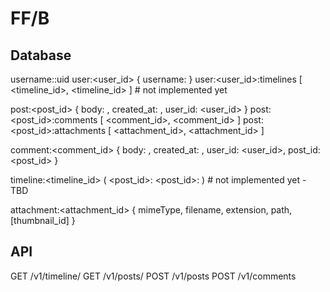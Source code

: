 FF/B
====

Database
--------

username:<username>:uid
user:<user_id> { username: <username> }
user:<user_id>:timelines [ <timeline_id>, <timeline_id> ] # not implemented yet

post:<post_id> { body: <body>, created_at: <timestamp>, user_id: <user_id> }
post:<post_id>:comments [ <comment_id>, <comment_id> ]
post:<post_id>:attachments [ <attachment_id>, <attachment_id> ]

comment:<comment_id> { body: <body>, created_at: <timestamp>, user_id: <user_id>, post_id: <post_id> }

timeline:<timeline_id> ( <post_id>:<timestamp> <post_id>:<timestamp> ) # not implemented yet - TBD

attachment:<attachment_id> { mimeType, filename, extension, path, [thumbnail_id] }

API
---

GET /v1/timeline/<username>
GET /v1/posts/<postId>
POST /v1/posts
POST /v1/comments
